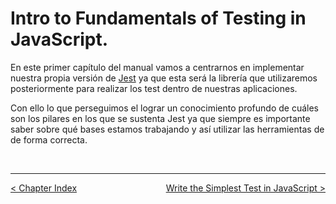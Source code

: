 # Intro to Fundamentals of Testing in JavaScript.

En este primer capítulo del manual vamos a centrarnos en implementar nuestra propia versión de [Jest](https://jestjs.io/) ya que esta será la librería que utilizaremos posteriormente para realizar los test dentro de nuestras aplicaciones.

Con ello lo que perseguimos el lograr un conocimiento profundo de cuáles son los pilares en los que se sustenta Jest ya que siempre es importante saber sobre qué bases estamos trabajando y así utilizar las herramientas de de forma correcta.

<br />

----
<div>
  <div style="float: left">
    <a href="./01_00.md">
      < Chapter Index
    </a>
  </div>
  <div style="float: right">
    <a href="./01_02.md">
      Write the Simplest Test in JavaScript >
    </a>
  </div>
</div>